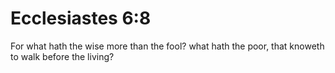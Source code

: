 # Ecclesiastes 6:8

For what hath the wise more than the fool? what hath the poor, that knoweth to walk before the living?
